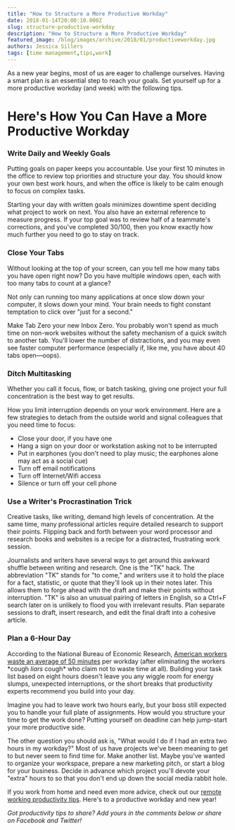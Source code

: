 ```yaml
---
title: "How to Structure a More Productive Workday"
date: 2018-01-14T20:00:10.000Z
slug: structure-productive-workday
description: "How to Structure a More Productive Workday"
featured_image: /blog/images/archive/2018/01/productiveworkday.jpg
authors: Jessica Sillers
tags: [time management,tips,work]
---
```


As a new year begins, most of us are eager to challenge ourselves. Having a smart plan is an essential step to reach your goals. Set yourself up for a more productive workday (and week) with the following tips.

# Here's How You Can Have a More Productive Workday

### **Write Daily and Weekly Goals**

Putting goals on paper keeps you accountable. Use your first 10 minutes in the office to review top priorities and structure your day. You should know your own best work hours, and when the office is likely to be calm enough to focus on complex tasks.

Starting your day with written goals minimizes downtime spent deciding what project to work on next. You also have an external reference to measure progress. If your top goal was to review half of a teammate's corrections, and you've completed 30/100, then you know exactly how much further you need to go to stay on track.

### **Close Your Tabs**

Without looking at the top of your screen, can you tell me how many tabs you have open right now? Do you have multiple windows open, each with too many tabs to count at a glance?

Not only can running too many applications at once slow down your computer, it slows down your mind. Your brain needs to fight constant temptation to click over "just for a second."

Make Tab Zero your new Inbox Zero. You probably won't spend as much time on non-work websites without the safety mechanism of a quick switch to another tab. You'll lower the number of distractions, and you may even see faster computer performance (especially if, like me, you have about 40 tabs open—oops).

### **Ditch Multitasking**

Whether you call it focus, flow, or batch tasking, giving one project your full concentration is the best way to get results.

How you limit interruption depends on your work environment. Here are a few strategies to detach from the outside world and signal colleagues that you need time to focus:

* Close your door, if you have one
* Hang a sign on your door or workstation asking not to be interrupted
* Put in earphones (you don't need to play music; the earphones alone may act as a social cue)
* Turn off email notifications
* Turn off Internet/Wifi access
* Silence or turn off your cell phone

### **Use a Writer's Procrastination Trick**

Creative tasks, like writing, demand high levels of concentration. At the same time, many professional articles require detailed research to support their points. Flipping back and forth between your word processor and research books and websites is a recipe for a distracted, frustrating work session.

Journalists and writers have several ways to get around this awkward shuffle between writing and research. One is the "TK" hack. The abbreviation "TK" stands for "to come," and writers use it to hold the place for a fact, statistic, or quote that they'll look up in their notes later. This allows them to forge ahead with the draft and make their points without interruption. "TK" is also an unusual pairing of letters in English, so a Ctrl+F search later on is unlikely to flood you with irrelevant results. Plan separate sessions to draft, insert research, and edit the final draft into a cohesive article.

### **Plan a 6-Hour Day**

According to the National Bureau of Economic Research, [American workers waste an average of 50 minutes](http://mentalfloss.com/article/74710/how-much-time-do-we-actually-spend-working-work) per workday (after eliminating the workers \*cough _liars_ cough\* who claim not to waste time at all). Building your task list based on eight hours doesn't leave you any wiggle room for energy slumps, unexpected interruptions, or the short breaks that productivity experts recommend you build into your day.

Imagine you had to leave work two hours early, but your boss still expected you to handle your full plate of assignments. How would you structure your time to get the work done? Putting yourself on deadline can help jump-start your more productive side.

The other question you should ask is, "What would I do if I had an extra two hours in my workday?" Most of us have projects we've been meaning to get to but never seem to find time for. Make another list. Maybe you've wanted to organize your workspace, prepare a new marketing pitch, or start a blog for your business. Decide in advance which project you'll devote your "extra" hours to so that you don't end up down the social media rabbit hole.

If you work from home and need even more advice, check out our [remote working productivity tips](https://www.comboink.com/blog/productive-work-from-home/). Here's to a productive workday and new year!

_Got productivity tips to share? Add yours in the comments below or share on Facebook and Twitter!_